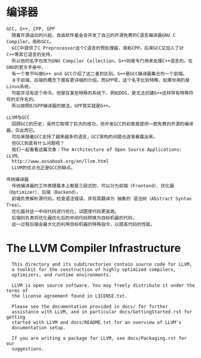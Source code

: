# 编译器
    GCC, G++, CPP, GPP
      随着开源运动的兴起，自由软件基金会开发了自己的开源免费的C语言编译器GNU C Compiler，简称GCC。
      GCC中提供了C Preprocessor这个C语言的预处理器，简称CPP。后来GCC又加入了对C++等其它语言的支持，
      所以他的名字也改为GNU Compiler Collection。G++则是专门用来处理C++语言的。在GNU的官方手册中，
      有一个章节叫做G++ and GCC介绍了这二者的区别。G++是GCC编译器集合的一个前端。
      关于前端、后端的概念下面有更详细的介绍。而GPP呢，这个名字比较特殊，如果你用的是Linux系统，
      可能并没有这个命令。但是在某些特殊的系统下，例如DOS，是无法创建G++这样带有特殊符号的文件名的。
      所以按照DJGPP编译器的做法，GPP其实就是G++。

    LLVM与GCC
      回顾GCC的历史，虽然它取得了巨大的成功，但开发GCC的初衷是提供一款免费的开源的编译器，仅此而已。
      可后来随着GCC支持了越来越多的语言，GCC架构的问题也逐渐暴露出来。
      但GCC到底有什么问题呢？
      我们一起看看这篇文章：The Architecture of Open Source Applications: LLVM。
      http://www.aosabook.org/en/llvm.html
      LLVM的优点也正是GCC的缺点。

    传统编译器
      传统编译器的工作原理基本上都是三段式的，可以分为前端（Frontend）、优化器（Optimizer）、后端（Backend）。
      前端负责解析源代码，检查语法错误，并将其翻译为 抽象的 语法树（Abstract Syntax Tree）。
      优化器对这一中间代码进行优化，试图使代码更高效。
      后端则负责将优化器优化后的中间代码转换为目标机器的代码，
      这一过程后端会最大化的利用目标机器的特殊指令，以提高代码的性能。




The LLVM Compiler Infrastructure
================================

      This directory and its subdirectories contain source code for LLVM,
      a toolkit for the construction of highly optimized compilers,
      optimizers, and runtime environments.

      LLVM is open source software. You may freely distribute it under the terms of
      the license agreement found in LICENSE.txt.

      Please see the documentation provided in docs/ for further
      assistance with LLVM, and in particular docs/GettingStarted.rst for getting
      started with LLVM and docs/README.txt for an overview of LLVM's
      documentation setup.

      If you are writing a package for LLVM, see docs/Packaging.rst for our
      suggestions.

